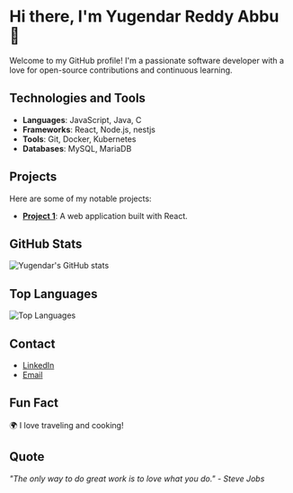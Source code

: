# Hi there, I'm Yugendar Reddy Abbu 👋

Welcome to my GitHub profile! I'm a passionate software developer with a love for open-source contributions and continuous learning.

## Technologies and Tools

- **Languages**: JavaScript, Java, C
- **Frameworks**: React, Node.js, nestjs
- **Tools**: Git, Docker, Kubernetes
- **Databases**: MySQL, MariaDB

## Projects

Here are some of my notable projects:

- [**Project 1**](https://github.com/Yugendarreddyabbu/Yugendarreddyabbu): A web application built with React.


## GitHub Stats

![Yugendar's GitHub stats](https://github-readme-stats.vercel.app/api?username=Yugendarreddyabbu&show_icons=true&theme=radical)

## Top Languages

![Top Languages](https://github-readme-stats.vercel.app/api/top-langs/?username=Yugendarreddyabbu&layout=compact&theme=radical)

## Contact

- [LinkedIn](https://www.linkedin.com/in/yugendarreddy-abbu-68a016249?utm_source=share&utm_campaign=share_via&utm_content=profile&utm_medium=android_app)
- [Email](mailto:yugendarreddy203@gmail.com)

## Fun Fact

🌍 I love traveling and cooking!

## Quote

_"The only way to do great work is to love what you do." - Steve Jobs_
